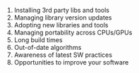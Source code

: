 

<ol>
    <li>Installing 3rd party libs and tools</li>
    <li>Managing library version updates</li>
    <li>Adopting new libraries and tools</li>
    <li>Managing portability across CPUs/GPUs</li>
    <li>Long build times</li>
    <li>Out-of-date algorithms</li>
    <li>Awareness of latest SW practices</li>
    <li>Opportunities to improve your software</li>
</ol>
